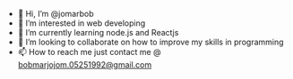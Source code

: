 - 👋 Hi, I’m @jomarbob
- 👀 I’m interested in web developing
- 🌱 I’m currently learning node.js and Reactjs
- 💞️ I’m looking to collaborate on how to improve my skills in programming
- 📫 How to reach me just contact me @ bobmarjojom.05251992@gmail.com

<!---
jomarbob/jomarbob is a ✨ special ✨ repository because its `README.md` (this file) appears on your GitHub profile.
You can click the Preview link to take a look at your changes.
--->
